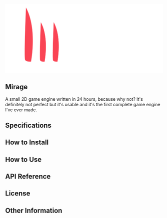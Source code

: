 <p align="center">
  <a href="https://github.com/natecurtiss/mirage">
    <img src="Mirage.Resources/logo_wide_transparent.png" width="750" alt="Mirage Logo">
  </a>
</p>

## Mirage

A small 2D game engine written in 24 hours, because why not? It's definitely not perfect but it's usable and it's the first complete game engine I've ever made.

## Specifications

## How to Install

## How to Use

## API Reference

## License

## Other Information

